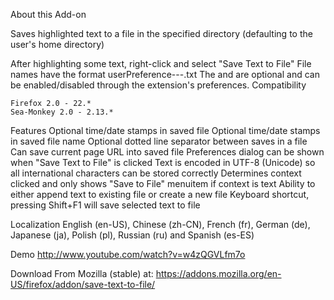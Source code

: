 About this Add-on

Saves highlighted text to a file in the specified directory (defaulting to the user's home directory)

After highlighting some text, right-click and select "Save Text to File" File names have the format userPreference--<todaysdate>-<timestamp>.txt The <todaysdate> and <timestamp> are optional and can be enabled/disabled through the extension's preferences.
Compatibility

    Firefox 2.0 - 22.*
    Sea-Monkey 2.0 - 2.13.* 

Features
    Optional time/date stamps in saved file
    Optional time/date stamps in saved file name
    Optional dotted line separator between saves in a file
    Can save current page URL into saved file
    Preferences dialog can be shown when "Save Text to File" is clicked
    Text is encoded in UTF-8 (Unicode) so all international characters can be stored correctly
    Determines context clicked and only shows "Save to File" menuitem if context is text
    Ability to either append text to existing file or create a new file
    Keyboard shortcut, pressing Shift+F1 will save selected text to file 

Localization
English (en-US), Chinese (zh-CN), French (fr), German (de), Japanese (ja), Polish (pl), Russian (ru) and Spanish (es-ES)

Demo
http://www.youtube.com/watch?v=w4zQGVLfm7o

Download
From Mozilla (stable) at: https://addons.mozilla.org/en-US/firefox/addon/save-text-to-file/ 
